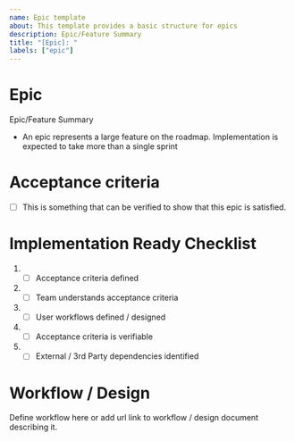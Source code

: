 ```yaml
---
name: Epic template
about: This template provides a basic structure for epics
description: Epic/Feature Summary
title: "[Epic]: "
labels: ["epic"]
---
```


# Epic
Epic/Feature Summary

* An epic represents a large feature on the roadmap. Implementation is expected to take more than a single sprint

# Acceptance criteria

- [ ] This is something that can be verified to show that this epic is satisfied.

# Implementation Ready Checklist
1. - [ ] Acceptance criteria defined
2. - [ ] Team understands acceptance criteria
3. - [ ] User workflows defined / designed
4. - [ ] Acceptance criteria is verifiable
5. - [ ] External / 3rd Party dependencies identified

# Workflow / Design
Define workflow here or add url link to workflow / design document describing it.
